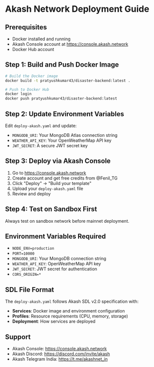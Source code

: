 # Akash Network Deployment Guide

## Prerequisites
- Docker installed and running
- Akash Console account at https://console.akash.network
- Docker Hub account

## Step 1: Build and Push Docker Image

```bash
# Build the Docker image
docker build -t pratyushkumar43/disaster-backend:latest .

# Push to Docker Hub
docker login
docker push pratyushkumar43/disaster-backend:latest
```

## Step 2: Update Environment Variables

Edit `deploy-akash.yaml` and update:
- `MONGODB_URI`: Your MongoDB Atlas connection string
- `WEATHER_API_KEY`: Your OpenWeatherMap API key
- `JWT_SECRET`: A secure JWT secret key

## Step 3: Deploy via Akash Console

1. Go to https://console.akash.network
2. Create account and get free credits from @Fenil_TG
3. Click "Deploy" → "Build your template"
4. Upload your `deploy-akash.yaml` file
5. Review and deploy

## Step 4: Test on Sandbox First

Always test on sandbox network before mainnet deployment.

## Environment Variables Required

- `NODE_ENV=production`
- `PORT=10000` 
- `MONGODB_URI`: Your MongoDB connection string
- `WEATHER_API_KEY`: OpenWeatherMap API key
- `JWT_SECRET`: JWT secret for authentication
- `CORS_ORIGIN=*`

## SDL File Format

The `deploy-akash.yaml` follows Akash SDL v2.0 specification with:
- **Services**: Docker image and environment configuration
- **Profiles**: Resource requirements (CPU, memory, storage)
- **Deployment**: How services are deployed

## Support

- Akash Console: https://console.akash.network
- Akash Discord: https://discord.com/invite/akash
- Akash Telegram India: https://t.me/akashnet_in
